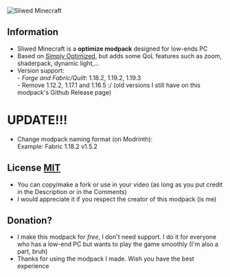![Sliwed Minecraft](https://i.imgur.com/QMe8yZj.png)

## Information
- Sliwed Minecraft is a **optimize modpack** designed for low-ends PC
- Based on [Simply Optimized](https://modrinth.com/modpack/sop), but adds some QoL features such as zoom, shaderpack, dynamic light,...
- Version support:\
        - *Forge and Fabric/Quilt*: 1.18.2, 1.19.2, 1.19.3  
        - Remove 1.12.2, 1.17.1 and 1.16.5 :/ (old versions I still have on this modpack's Github Release page)
# UPDATE!!!
- Change modpack naming format (on Modrinth): <modloader> <mcver> <modpackver>  
Example: Fabric 1.18.2 v1.5.2
## License [MIT](https://cdn.modrinth.com/licenses/mit.txt)
- You can copy/make a fork or use in your video (as long as you put credit in the Description or in the Comments)
- I would appreciate it if you respect the creator of this modpack (is me)
## Donation?
- I make this modpack for _free_, I don't need support. I do it for everyone who has a low-end PC but wants to play the game smoothly (I'm also a part, bruh)
- Thanks for using the modpack I made. Wish you have the best experience
